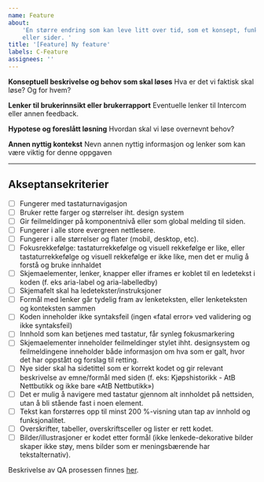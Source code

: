 ```yaml
---
name: Feature
about:
    'En større endring som kan leve litt over tid, som et konsept, funksjonalitet
    eller sider. '
title: '[Feature] Ny feature'
labels: C-Feature
assignees: ''
---
```


**Konseptuell beskrivelse og behov som skal løses**
Hva er det vi faktisk skal løse? Og for hvem?

**Lenker til brukerinnsikt eller brukerrapport**
Eventuelle lenker til Intercom eller annen feedback.

**Hypotese og foreslått løsning**
Hvordan skal vi løse overnevnt behov?

**Annen nyttig kontekst**
Nevn annen nyttig informasjon og lenker som kan være viktig for denne oppgaven

---

## Akseptansekriterier

- [ ] Fungerer med tastaturnavigasjon
- [ ] Bruker rette farger og størrelser iht. design system
- [ ] Gir feilmeldinger på komponentnivå eller som global melding til siden.
- [ ] Fungerer i alle store evergreen nettlesere.
- [ ] Fungerer i alle størrelser og flater (mobil, desktop, etc).
- [ ] Fokusrekkefølge: tastaturrekkefølge og visuell rekkefølge er like, eller tastaturrekkefølge og visuell rekkefølge er ikke like, men det er mulig å forstå og bruke innhaldet
- [ ] Skjemaelementer, lenker, knapper eller iframes er koblet til en ledetekst i koden (f. eks aria-label og aria-labelledby)
- [ ] Skjemafelt skal ha ledetekster/instruksjoner
- [ ] Formål med lenker går tydelig fram av lenketeksten, eller lenketeksten og konteksten sammen
- [ ] Koden inneholder ikke syntaksfeil (ingen «fatal error» ved validering og ikke syntaksfeil)
- [ ] Innhold som kan betjenes med tastatur, får synleg fokusmarkering
- [ ] Skjemaelementer inneholder feilmeldinger stylet ihht. designsystem og feilmeldingene inneholder både informasjon om hva som er galt, hvor det har oppstått og forslag til retting.
- [ ] Nye sider skal ha sidetittel som er korrekt kodet og gir relevant beskrivelse av emne/formål med siden (f. eks: Kjøpshistorikk - AtB Nettbutikk og ikke bare «AtB Nettbutikk»)
- [ ] Det er mulig å navigere med tastatur gjennom alt innholdet på nettsiden, utan å bli stående fast i noen element.
- [ ] Tekst kan forstørres opp til minst 200 %-visning utan tap av innhold og funksjonalitet.
- [ ] Overskrifter, tabeller, overskriftsceller og lister er rett kodet.
- [ ] Bilder/illustrasjoner er kodet etter formål (ikke lenkede-dekorative bilder skaper ikke støy, mens bilder som er meningsbærende har tekstalternativ).

Beskrivelse av QA prosessen finnes [her](https://github.com/AtB-AS/org/blob/master/guides/quality_assurance.md#qa-in-atb-webshop).
